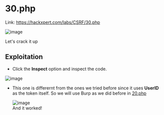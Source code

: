 # 30.php
Link: https://hackxpert.com/labs/CSRF/30.php<br>

![image](https://user-images.githubusercontent.com/73820496/215306536-f92bed6f-4ab3-4ad3-bda4-0458bb3895e6.png)<br>

Let's crack it up

## Exploitation
- Click the **Inspect** option and inspect the code.<br>
  
![image](https://user-images.githubusercontent.com/73820496/215306742-7b4f86b4-c502-4b91-b264-c1b51caaddd6.png)<br>

- This one is differernt from the ones we tried before since it uses **UserID** as the token itself. So we will use Burp as we did before in [20.php](https://github.com/R0h1t3/Hackxpert-Labs/blob/main/CSRF/20.md) <br>
  
  ![image](https://user-images.githubusercontent.com/73820496/215306833-a4c1a4d6-0071-496f-ba38-7a400a442f02.png)
  <br> And it worked!
